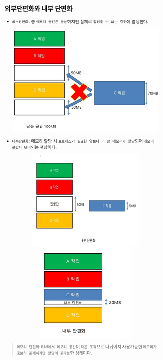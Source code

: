 ## **외부단편화와 내부 단편화**
* `외부단편화`: 총 `메모리 공간은 충분`하지만 실제로 `할당할 수 없는 경우`에 발생한다.
  
  <p align=center>
  <img src="../img/외부.png"width=500>
  </p>

* `내부단편화`: 메모리 할당 시 `프로세스가 필요한 양보다 더 큰 메모리가 할당`되어 `메모리 공간이 낭비`되는 현상이다.
  <p align=center>
  <img src="../img/내부1.png" width=350 height=300>
  <img src="../img/내부2.png" width=300 height=300>
  </p> 

> `메모리 단편화`: `RAM에서 메모리 공간`이 `작은 조각`으로 나뉘어져 사용가능한 `메모리가 충분히 존재하지만 할당이 불가능`한 상태이다.